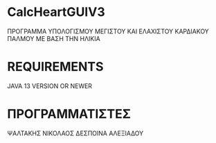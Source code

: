 # CalcHeartGUIV3
ΠΡΟΓΡΑΜΜΑ ΥΠΟΛΟΓΙΣΜΟΥ ΜΕΓΙΣΤΟΥ ΚΑΙ ΕΛΑΧΙΣΤΟΥ ΚΑΡΔΙΑΚΟΥ ΠΑΛΜΟΥ ΜΕ ΒΑΣΗ ΤΗΝ ΗΛΙΚΙΑ

# REQUIREMENTS
JAVA 13 VERSION OR NEWER

# ΠΡΟΓΡΑΜΜΑΤΙΣΤΕΣ
ΨΑΛΤΑΚΗΣ ΝΙΚΟΛΑΟΣ
ΔΕΣΠΟΙΝΑ ΑΛΕΞΙΑΔΟΥ
